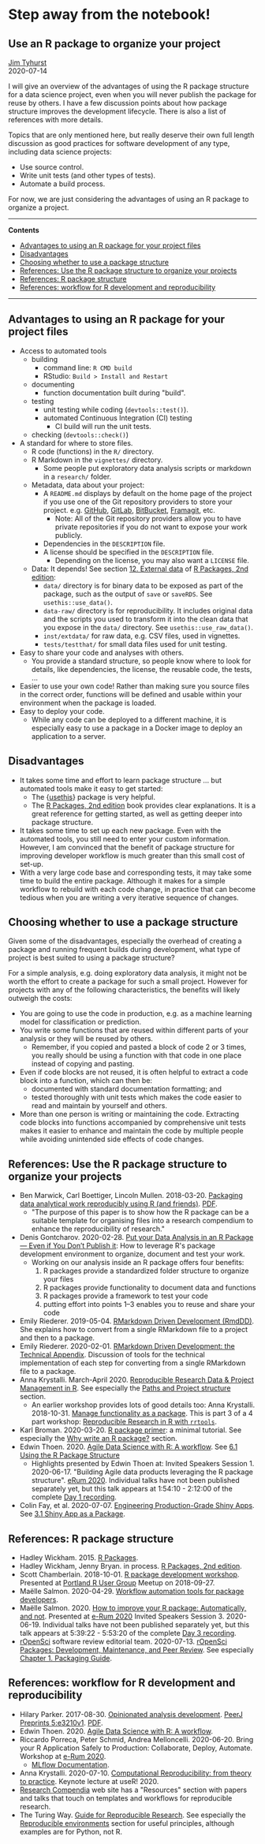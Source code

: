# Step away from the notebook!
## Use an R package to organize your project
[Jim Tyhurst](https://www.jimtyhurst.com)<br>
2020-07-14

I will give an overview of the advantages of using the R package structure for a data science project, even when you will never publish the package for reuse by others. I have a few discussion points about how package structure improves the development lifecycle. There is also a list of references with more details.

Topics that are only mentioned here, but really deserve their own full length discussion as good practices for software development of any type, including data science projects:

* Use source control.
* Write unit tests (and other types of tests).
* Automate a build process.

For now, we are just considering the advantages of using an R package to organize a project.

---

**Contents**

* [Advantages to using an R package for your project files](#advantages-to-using-an-r-package-for-your-project-files)
* [Disadvantages](#disadvantages)
* [Choosing whether to use a package structure](#choosing-whether-to-use-a-package-structure)
* [References: Use the R package structure to organize your projects](#references-use-the-r-package-structure-to-organize-your-projects)
* [References: R package structure](#references-r-package-structure)
* [References: workflow for R development and reproducibility](#references-workflow-for-r-development-and-reproducibility)

---

## Advantages to using an R package for your project files
* Access to automated tools
    * building
        * command line: `R CMD build`
        * RStudio: `Build > Install and Restart`
    * documenting
        * function documentation built during "build".
    * testing
        * unit testing while coding (`devtools::test()`).
        * automated Continuous Integration (CI) testing
            * CI build will run the unit tests.
    * checking (`devtools::check()`)
* A standard for where to store files.
    * R code (functions) in the `R/` directory.
    * R Markdown in the `vignettes/` directory.
        * Some people put exploratory data analysis scripts or markdown in a `research/` folder.
    * Metadata, data about your project:
        * A `README.md` displays by default on the home page of the project if you use one of the Git repository providers to store your project. e.g. [GitHub](https://github.com/), [GitLab](https://gitlab.com/), [BitBucket](https://bitbucket.org/), [Framagit](https://framagit.org/), etc.
            * Note: All of the Git repository providers allow you to have private repositories if you do not want to expose your work publicly.
        * Dependencies in the `DESCRIPTION` file.
        * A license should be specified in the `DESCRIPTION` file.
            * Depending on the license, you may also want a `LICENSE` file.
    * Data: It depends! See section [12. External data](https://r-pkgs.org/data.html) of [R Packages, 2nd edition](https://r-pkgs.org/):
        * `data/` directory is for binary data to be exposed as part of the package, such as the output of `save` or `saveRDS`. See `usethis::use_data()`.
        * `data-raw/` directory is for reproducibility. It includes original data and the scripts you used to transform it into the clean data that you expose in the `data/` directory. See `usethis::use_raw_data()`.
        * `inst/extdata/` for raw data, e.g. CSV files, used in vignettes.
        * `tests/testthat/` for small data files used for unit testing.
* Easy to share your code and analyses with others.
    * You provide a standard structure, so people know where to look for details, like dependencies, the license, the reusable code, the tests, ...
* Easier to use your own code! Rather than making sure you source files in the correct order, functions will be defined and usable within your environment when the package is loaded.
* Easy to deploy your code.
    * While any code can be deployed to a different machine, it is especially easy to use a package in a Docker image to deploy an application to a server.

## Disadvantages
* It takes some time and effort to learn package structure ... but automated tools make it easy to get started:
    * The {[usethis](https://usethis.r-lib.org/index.html)} package is very helpful.
    * The [R Packages, 2nd edition](https://r-pkgs.org/) book provides clear explanations. It is a great reference for getting started, as well as getting deeper into package structure.
* It takes some time to set up each new package. Even with the automated tools, you still need to enter your custom information. However, I am convinced that the benefit of package structure for improving developer workflow is much greater than this small cost of set-up.
* With a very large code base and corresponding tests, it may take some time to build the entire package. Although it makes for a simple workflow to rebuild with each code change, in practice that can become tedious when you are writing a very iterative sequence of changes.

## Choosing whether to use a package structure
Given some of the disadvantages, especially the overhead of creating a package and running frequent builds during development, what type of project is best suited to using a package structure?

For a simple analysis, e.g. doing exploratory data analysis, it might not be worth the effort to create a package for such a small project. However for projects with any of the following characteristics, the benefits will likely outweigh the costs:

* You are going to use the code in production, e.g. as a machine learning model for classification or prediction.
* You write some functions that are reused within different parts of your analysis or they will be reused by others.
    * Remember, if you copied and pasted a block of code 2 or 3 times, you really should be using a function with that code in one place instead of copying and pasting.
* Even if code blocks are not reused, it is often helpful to extract a code block into a function, which can then be:
    * documented with standard documentation formatting; and
    * tested thoroughly with unit tests
which makes the code easier to read and maintain by yourself and others.
* More than one person is writing or maintaining the code. Extracting code blocks into functions accompanied by comprehensive unit tests makes it easier to enhance and maintain the code by multiple people while avoiding unintended side effects of code changes.

## References: Use the R package structure to organize your projects
* Ben Marwick, Carl Boettiger, Lincoln Mullen. 2018-03-20. [Packaging data analytical work reproducibly
using R (and friends)](https://peerj.com/preprints/3192/). [PDF](https://peerj.com/preprints/3192.pdf).
    * "The purpose of this paper is to show how the R package can be a suitable template for organising files into a research compendium to enhance the reproducibility of research."
* Denis Gontcharov. 2020-02-28. [Put your Data Analysis in an R Package — Even if You Don’t Publish it](https://towardsdatascience.com/put-your-data-analysis-in-an-r-package-even-if-you-dont-publish-it-64f2bb8fd791): How to leverage R's package development environment to organize, document and test your work.
    * Working on our analysis inside an R package offers four benefits:
        1. R packages provide a standardized folder structure to organize your files
        2. R packages provide functionality to document data and functions
        3. R packages provide a framework to test your code
        4. putting effort into points 1–3 enables you to reuse and share your code
* Emily Riederer. 2019-05-04. [RMarkdown Driven Development (RmdDD)](https://emilyriederer.netlify.app/post/rmarkdown-driven-development/). She explains how to convert from a single RMarkdown file to a project and then to a package.
* Emily Riederer. 2020-02-01. [RMarkdown Driven Development: the Technical Appendix](https://emilyriederer.netlify.app/post/rmddd-tech-appendix/). Discussion of tools for the technical implementation of each step for converting from a single RMarkdown file to a package.
* Anna Krystalli. March-April 2020. [Reproducible Research Data & Project Management in R](https://annakrystalli.me/rrresearchACCE20/). See especially the [Paths and Project structure](https://annakrystalli.me/rrresearchACCE20/path-proj-str.html) section.
    * An earlier workshop provides lots of good details too: Anna Krystalli. 2018-10-31. [Manage functionality as a package](https://annakrystalli.me/rrtools-repro-research/package.html). This is part 3 of a 4 part workshop: [Reproducible Research in R with `rrtools`](https://annakrystalli.me/rrtools-repro-research/index.html).
* Karl Broman. 2020-03-20. [R package primer](https://kbroman.org/pkg_primer/): a minimal tutorial. See especially the [Why write an R package?](https://kbroman.org/pkg_primer/pages/why.html) section.
* Edwin Thoen. 2020. [Agile Data Science with R: A workflow](https://edwinth.github.io/ADSwR/index.html). See [6.1 Using the R Package Structure](https://edwinth.github.io/ADSwR/code-organisation.html)
    * Highlights presented by Edwin Thoen at: Invited Speakers Session 1.  2020-06-17. "Building Agile data products leveraging the R package structure". [eRum 2020](https://2020.erum.io/). Individual talks have not been published separately yet, but this talk appears at 1:54:10 - 2:12:00 of the complete [Day 1 recording](https://www.youtube.com/watch?v=yHJ7RSv6nio).
* Colin Fay, et al. 2020-07-07. [Engineering Production-Grade Shiny Apps](https://engineering-shiny.org/). See [3.1 Shiny App as a Package](https://engineering-shiny.org/structure.html).


## References: R package structure
* Hadley Wickham. 2015. [R Packages](http://r-pkgs.had.co.nz/).
* Hadley Wickham, Jenny Bryan. in process. [R Packages, 2nd edition](https://r-pkgs.org/).
* Scott Chamberlain. 2018-10-01. [R package development workshop](https://portlandrusergroup.github.io/pkgdev/). Presented at [Portland R User Group](https://www.meetup.com/portland-r-user-group/events/253797396/) Meetup on 2018-09-27.
* Maëlle Salmon. 2020-04-29. [Workflow automation tools for package developers](https://blog.r-hub.io/2020/04/29/maintenance/).
* Maëlle Salmon. 2020. [How to improve your R package: Automatically, and not](https://maelle.github.io/erum2020/index.html#1). Presented at [e-Rum 2020](http://2020.erum.io/) Invited Speakers Session 3. 2020-06-19. Individual talks have not been published separately yet, but this talk appears at 5:39:22 - 5:53:20 of the complete [Day 3 recording](https://www.youtube.com/watch?v=ZRGxTHRY_hs).
* [rOpenSci](https://ropensci.org/) software review editorial team. 2020-07-13. [rOpenSci Packages: Development, Maintenance, and Peer Review](https://devguide.ropensci.org/). See especially [Chapter 1. Packaging Guide](https://devguide.ropensci.org/building.html).


## References: workflow for R development and reproducibility
* Hilary Parker. 2017-08-30. [Opinionated analysis development](https://peerj.com/preprints/3210/). [PeerJ Preprints 5:e3210v1](https://doi.org/10.7287/peerj.preprints.3210v1). [PDF](https://peerj.com/preprints/3210v1.pdf).
* Edwin Thoen. 2020. [Agile Data Science with R: A workflow](https://edwinth.github.io/ADSwR/index.html).
* Riccardo Porreca, Peter Schmid, Andrea Melloncelli. 2020-06-20. Bring your R Application Safely to Production: Collaborate, Deploy, Automate. Workshop at [e-Rum 2020](https://2020.erum.io/program/workshops/).
    * [MLflow Documentation](https://mlflow.org/docs/latest/index.html).
* Anna Krystalli. 2020-07-10. [Computational Reproducibility: from theory to practice](https://www.youtube.com/watch?v=KHMW8fV2NXo). Keynote lecture at useR! 2020.
* [Research Compendia](https://research-compendium.science/) web site has a "Resources" section with papers and talks that touch on templates and workflows for reproducible research.
* The Turing Way. [Guide for Reproducible Research](https://the-turing-way.netlify.app/reproducible-research/reproducible-research.html). See especially the [Reproducible environments](https://the-turing-way.netlify.app/reproducible-research/renv.html) section for useful principles, although examples are for Python, not R.
